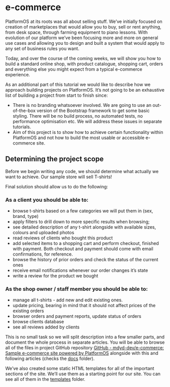 # e-commerce

PlatformOS at its roots was all about selling stuff. We’ve initially focused on creation of marketplaces that would allow you to buy, sell or rent anything, from desk space, through farming equipment to piano lessons. With evolution of our platform we’ve been focusing more and more on general use cases and allowing you to design and built a system that would apply to any set of business rules you want.

Today, and over the course of the coming weeks, we will show you how to build a standard online shop, with product catalogue, shopping cart, orders and everything else you might expect from a typical e-commerce experience.

As an additional part of this tutorial we would like to describe how we approach building projects on PlatformOS. It’s not going to be an exhaustive list of building a project from start to finish since:

- There is no branding whatsoever involved. We are going to use an out-of-the-box version of the Bootstrap framework to get some basic styling. There will be no build process, no automated tests, no performance optimisation etc. We will address these issues in separate tutorials.
- Aim of this project is to show how to achieve certain functionality within PlatformOS and not how to build the most usable or accessible e-commerce site.

## Determining the project scope

Before we begin writing any code, we should determine what actually we want to achieve. Our sample store will sell T-shirts!

Final solution should allow us to do the following:

### As a client you should be able to:

- browse t-shirts based on a few categories we will put them in (sex, brand, type)
- apply filters to drill down to more specific results when browsing;
- see detailed description of any t-shirt alongside with available sizes, colours and uploaded photos
- read reviews of clients who bought this product
- add selected items to a shopping cart and perform checkout, finished with payment. Both checkout and payment should come with email confirmations, for reference.
- browse the history of prior orders and check the status of the current ones
- receive email notifications whenever our order changes it’s state
- write a review for the product we bought

### As the shop owner / staff member you should be able to:

- manage all t-shirts - add new and edit existing ones.
- update pricing, bearing in mind that it should not affect prices of the existing orders
- browser orders and payment reports, update status of orders
- browse clients database
- see all reviews added by clients

This is no small task so we will split description into a few smaller parts, and document the whole process in separate articles. You will be able to browse all of the files in project GitHub repository [GitHub - mdyd-dev/e-commerce: Sample e-commerce site powered by PlatformOS](https://github.com/mdyd-dev/e-commerce) alongside with this and following articles (checks the [docs](https://github.com/mdyd-dev/e-commerce/tree/master/docs) folder).

We’ve also created some static HTML templates for all of the important sections of the site. We’ll use them as a starting point for our site. You can see all of them in the [templates](https://github.com/mdyd-dev/e-commerce/tree/master/templates) folder.
